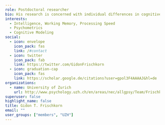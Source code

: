 ```yaml
---
role: Postdoctoral researcher
bio: His research is concerned with individual differences in cognitive abilities and the related cognitive processes such as working memory or attention.  
interests:
  - Intelligence, Working Memory, Processing Speed
  - Psychometrics
  - Cognitive Modeling
social:
  - icon: envelope
    icon_pack: fas
    link: /#contact
  - icon: twitter
    icon_pack: fab
    link: https://twitter.com/GidonFrischkorn
  - icon: graduation-cap
    icon_pack: fas
    link: https://scholar.google.de/citations?user=gpol3F4AAAAJ&hl=de
organizations:
  - name: University of Zurich
    url: http://www.psychology.uzh.ch/en/areas/nec/allgpsy/Team/Frischkorn.html
superuser: false
highlight_name: false
title: Gidon T. Frischkorn
email: ""
user_groups: ["members", "UZH"]
---
```

